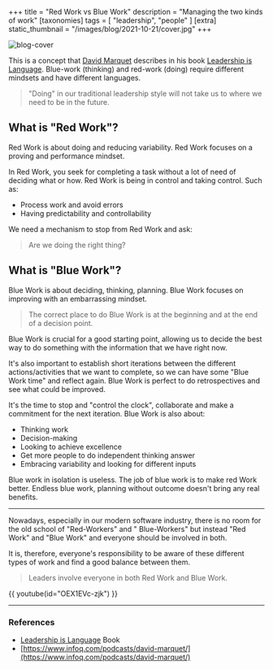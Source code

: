 +++
title = "Red Work vs Blue Work"
description = "Managing the two kinds of work"
[taxonomies]
tags = [ "leadership", "people" ]
[extra]
static_thumbnail = "/images/blog/2021-10-21/cover.jpg"
+++

![blog-cover](/images/blog/2021-10-21/cover.jpg)

This is a concept that [David Marquet](https://twitter.com/ldavidmarquet) describes in his
book [Leadership is Language](/readings/leadership-is-language/). Blue-work (thinking) and red-work (doing) require different
mindsets and have different languages.

<!-- more -->

> "Doing" in our traditional leadership style will not take us to where we need to be in the future.

## What is "Red Work"?

Red Work is about doing and reducing variability. Red Work focuses on a proving and performance mindset.

In Red Work, you seek for completing a task without a lot of need of deciding what or how. Red Work is being in control
and taking control. Such as:

- Process work and avoid errors
- Having predictability and controllability

We need a mechanism to stop from Red Work and ask:

> Are we doing the right thing?

## What is "Blue Work"?

Blue Work is about deciding, thinking, planning. Blue Work focuses on improving with an embarrassing mindset.

> The correct place to do Blue Work is at the beginning and at the end of a decision point.

Blue Work is crucial for a good starting point, allowing us to decide the best way to do something with the information
that we have right now.

It's also important to establish short iterations between the different actions/activities that we want to complete, so
we can have some "Blue Work time" and reflect again. Blue Work is perfect to do retrospectives and see what could be
improved.

It's the time to stop and "control the clock", collaborate and make a commitment for the next iteration. Blue Work is
also about:

- Thinking work
- Decision-making
- Looking to achieve excellence
- Get more people to do independent thinking answer
- Embracing variability and looking for different inputs

Blue work in isolation is useless. The job of blue work is to make red Work better. Endless blue work, planning without
outcome doesn't bring any real benefits.

---

Nowadays, especially in our modern software industry, there is no room for the old school of "Red-Workers" and "
Blue-Workers" but instead "Red Work" and "Blue Work" and everyone should be involved in both.

It is, therefore, everyone's responsibility to be aware of these different types of work and find a good balance between
them.

> Leaders involve everyone in both Red Work and Blue Work.

{{ youtube(id="OEX1EVc-zjk") }}

---

### References

- [Leadership is Language](/readings/leadership-is-language/) Book
- [https://www.infoq.com/podcasts/david-marquet/](https://www.infoq.com/podcasts/david-marquet/)
